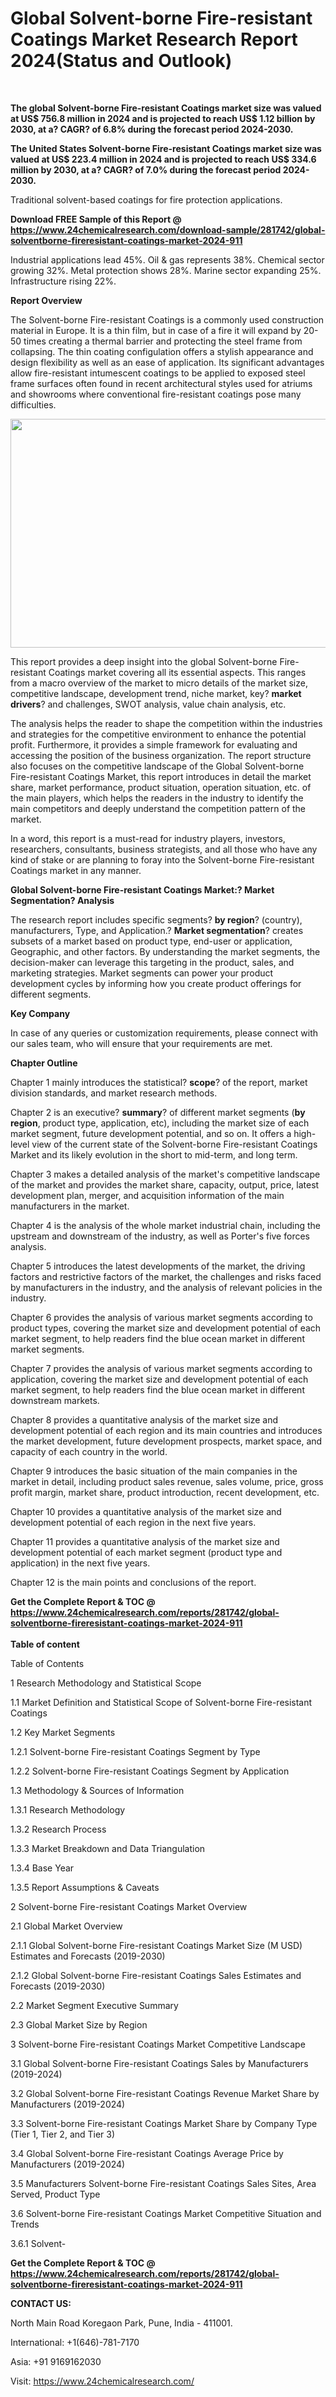 <h1>Global Solvent-borne Fire-resistant Coatings Market Research Report 2024(Status and Outlook)</h1><br/><p><strong>The global Solvent-borne Fire-resistant Coatings market size was valued at US$ 756.8 million in 2024 and is projected to reach US$ 1.12 billion by 2030, at a? <strong>CAGR</strong>? of 6.8% during the forecast period 2024-2030.</strong></p><p><strong>The United States Solvent-borne Fire-resistant Coatings market size was valued at US$ 223.4 million in 2024 and is projected to reach US$ 334.6 million by 2030, at a? <strong>CAGR</strong>? of 7.0% during the forecast period 2024-2030.</strong></p><p>Traditional solvent-based coatings for fire protection applications.</p><div><b>Download FREE Sample of this Report @ <a href="https://www.24chemicalresearch.com/download-sample/281742/global-solventborne-fireresistant-coatings-market-2024-911">https://www.24chemicalresearch.com/download-sample/281742/global-solventborne-fireresistant-coatings-market-2024-911</a></b></div><p>Industrial applications lead 45%. Oil & gas represents 38%. Chemical sector growing 32%. Metal protection shows 28%. Marine sector expanding 25%. Infrastructure rising 22%.</p><p><strong>Report Overview</strong></p><p>The Solvent-borne Fire-resistant Coatings is a commonly used construction material in Europe. It is a thin film, but in case of a fire it will expand by 20-50 times creating a thermal barrier and protecting the steel frame from collapsing. The thin coating configulation offers a stylish appearance and design flexibility as well as an ease of application. Its significant advantages allow fire-resistant intumescent coatings to be applied to exposed steel frame surfaces often found in recent architectural styles used for atriums and showrooms where conventional fire-resistant coatings pose many difficulties.</p><p><img alt="" src="https://24chemicalresearch.com/assets/report-images/SolventborneFireresistantCoatingsMarket.png" style="height:366px; width:731px"></p><p>This report provides a deep insight into the global Solvent-borne Fire-resistant Coatings market covering all its essential aspects. This ranges from a macro overview of the market to micro details of the market size, competitive landscape, development trend, niche market, key? <strong>market drivers</strong>? and challenges, SWOT analysis, value chain analysis, etc.</p><p>The analysis helps the reader to shape the competition within the industries and strategies for the competitive environment to enhance the potential profit. Furthermore, it provides a simple framework for evaluating and accessing the position of the business organization. The report structure also focuses on the competitive landscape of the Global Solvent-borne Fire-resistant Coatings Market, this report introduces in detail the market share, market performance, product situation, operation situation, etc. of the main players, which helps the readers in the industry to identify the main competitors and deeply understand the competition pattern of the market.</p><p>In a word, this report is a must-read for industry players, investors, researchers, consultants, business strategists, and all those who have any kind of stake or are planning to foray into the Solvent-borne Fire-resistant Coatings market in any manner.</p><p><strong>Global Solvent-borne Fire-resistant Coatings Market:? Market Segmentation? Analysis</strong></p><p>The research report includes specific segments? <strong>by region</strong>? (country), manufacturers, Type, and Application.? <strong>Market segmentation</strong>? creates subsets of a market based on product type, end-user or application, Geographic, and other factors. By understanding the market segments, the decision-maker can leverage this targeting in the product, sales, and marketing strategies. Market segments can power your product development cycles by informing how you create product offerings for different segments.</p><p><strong>Key Company</strong></p><p>In case of any queries or customization requirements, please connect with our sales team, who will ensure that your requirements are met.</p><p><strong>Chapter Outline</strong></p><p>Chapter 1 mainly introduces the statistical? <strong><strong>scope</strong></strong>? of the report, market division standards, and market research methods.</p><p>Chapter 2 is an executive? <strong><strong>summary</strong></strong>? of different market segments (<strong>by region</strong>, product type, application, etc), including the market size of each market segment, future development potential, and so on. It offers a high-level view of the current state of the Solvent-borne Fire-resistant Coatings Market and its likely evolution in the short to mid-term, and long term.</p><p>Chapter 3 makes a detailed analysis of the market's competitive landscape of the market and provides the market share, capacity, output, price, latest development plan, merger, and acquisition information of the main manufacturers in the market.</p><p>Chapter 4 is the analysis of the whole market industrial chain, including the upstream and downstream of the industry, as well as Porter's five forces analysis.</p><p>Chapter 5 introduces the latest developments of the market, the driving factors and restrictive factors of the market, the challenges and risks faced by manufacturers in the industry, and the analysis of relevant policies in the industry.</p><p>Chapter 6 provides the analysis of various market segments according to product types, covering the market size and development potential of each market segment, to help readers find the blue ocean market in different market segments.</p><p>Chapter 7 provides the analysis of various market segments according to application, covering the market size and development potential of each market segment, to help readers find the blue ocean market in different downstream markets.</p><p>Chapter 8 provides a quantitative analysis of the market size and development potential of each region and its main countries and introduces the market development, future development prospects, market space, and capacity of each country in the world.</p><p>Chapter 9 introduces the basic situation of the main companies in the market in detail, including product sales revenue, sales volume, price, gross profit margin, market share, product introduction, recent development, etc.</p><p>Chapter 10 provides a quantitative analysis of the market size and development potential of each region in the next five years.</p><p>Chapter 11 provides a quantitative analysis of the market size and development potential of each market segment (product type and application) in the next five years.</p><p>Chapter 12 is the main points and conclusions of the report.</p><div><b>Get the Complete Report & TOC @ <a href="https://www.24chemicalresearch.com/reports/281742/global-solventborne-fireresistant-coatings-market-2024-911">https://www.24chemicalresearch.com/reports/281742/global-solventborne-fireresistant-coatings-market-2024-911</a></b></div><br><b>Table of content</b><p>Table of Contents<br />
 
  1 Research Methodology and Statistical Scope<br />
 
  1.1 Market Definition and Statistical Scope of Solvent-borne Fire-resistant Coatings<br />
 
  1.2 Key Market Segments<br />
 
  1.2.1 Solvent-borne Fire-resistant Coatings Segment by Type<br />
 
  1.2.2 Solvent-borne Fire-resistant Coatings Segment by Application<br />
 
  1.3 Methodology & Sources of Information<br />
 
  1.3.1 Research Methodology<br />
 
  1.3.2 Research Process<br />
 
  1.3.3 Market Breakdown and Data Triangulation<br />
 
  1.3.4 Base Year<br />
 
  1.3.5 Report Assumptions & Caveats<br />
 
  2 Solvent-borne Fire-resistant Coatings Market Overview<br />
 
  2.1 Global Market Overview<br />
 
  2.1.1 Global Solvent-borne Fire-resistant Coatings Market Size (M USD) Estimates and Forecasts (2019-2030)<br />
 
  2.1.2 Global Solvent-borne Fire-resistant Coatings Sales Estimates and Forecasts (2019-2030)<br />
 
  2.2 Market Segment Executive Summary<br />
 
  2.3 Global Market Size by Region<br />
 
  3 Solvent-borne Fire-resistant Coatings Market Competitive Landscape<br />
 
  3.1 Global Solvent-borne Fire-resistant Coatings Sales by Manufacturers (2019-2024)<br />
 
  3.2 Global Solvent-borne Fire-resistant Coatings Revenue Market Share by Manufacturers (2019-2024)<br />
 
  3.3 Solvent-borne Fire-resistant Coatings Market Share by Company Type (Tier 1, Tier 2, and Tier 3)<br />
 
  3.4 Global Solvent-borne Fire-resistant Coatings Average Price by Manufacturers (2019-2024)<br />
 
  3.5 Manufacturers Solvent-borne Fire-resistant Coatings Sales Sites, Area Served, Product Type<br />
 
  3.6 Solvent-borne Fire-resistant Coatings Market Competitive Situation and Trends<br />
 
  3.6.1 Solvent-<br><div><b>Get the Complete Report & TOC @ <a href="https://www.24chemicalresearch.com/reports/281742/global-solventborne-fireresistant-coatings-market-2024-911">https://www.24chemicalresearch.com/reports/281742/global-solventborne-fireresistant-coatings-market-2024-911</a></b></div></p>
 
 <b>CONTACT US:</b><br>
 
 North Main Road Koregaon Park, Pune, India - 411001.<br/>
 
 International: +1(646)-781-7170<br/>
 
 Asia: +91 9169162030<br/>
 
 Visit: <a href="https://www.24chemicalresearch.com/">https://www.24chemicalresearch.com/</a>
 
 <br>